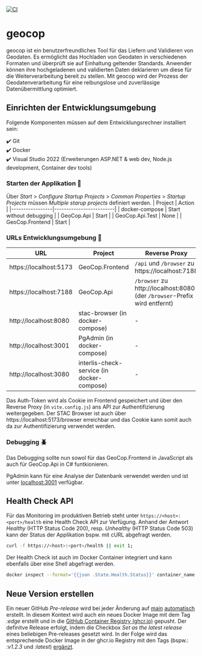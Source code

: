 [![CI](https://github.com/GeoWerkstatt/geocop/actions/workflows/ci.yml/badge.svg?branch=main)](https://github.com/GeoWerkstatt/geocop/actions/workflows/ci.yml)

# geocop

geocop ist ein benutzerfreundliches Tool für das Liefern und Validieren von Geodaten. Es ermöglicht das Hochladen von Geodaten in verschiedenen Formaten und überprüft sie auf Einhaltung geltender Standards. Anwender können ihre hochgeladenen und validierten Daten deklarieren um diese für die Weiterverarbeitung bereit zu stellen. Mit geocop wird der Prozess der Geodatenverarbeitung für eine reibungslose und zuverlässige Datenübermittlung optimiert.

## Einrichten der Entwicklungsumgebung

Folgende Komponenten müssen auf dem Entwicklungsrechner installiert sein:

✔️ Git  
✔️ Docker  
✔️ Visual Studio 2022 (Erweiterungen ASP.NET & web dev, Node.js development, Container dev tools)

### Starten der Applikation 🚀

Über _Start_ > _Configure Startup Projects_ > _Common Properties_ > _Startup Projects_ müssen _Multiple starup projects_ definiert werden.
| Project | Action |
|-----------------|-------------------------|
| docker-compose | Start without debugging |
| GeoCop.Api | Start |
| GeoCop.Api.Test | None |
| GeoCop.Frontend | Start |

### URLs Entwicklungsumgebung 🔗

| URL | Project | Reverse Proxy |
| --- | --- | --- |
| https://localhost:5173 | GeoCop.Frontend | `/api` und `/browser` zu https://localhost:7188 |
| https://localhost:7188 | GeoCop.Api | `/browser` zu http://localhost:8080 (der `/browser`-Prefix wird entfernt) |
| http://localhost:8080 | stac-browser (in docker-compose) | - |
| http://localhost:3001 | PgAdmin (in docker-compose) | - |
| http://localhost:3080 | interlis-check-service (in docker-compose) | - |

Das Auth-Token wird als Cookie im Frontend gespeichert und über den Reverse Proxy (in `vite.config.js`) ans API zur Authentifizierung weitergegeben.
Der STAC Browser ist auch über https://localhost:5173/browser erreichbar und das Cookie kann somit auch da zur Authentifizierung verwendet werden.

### Debugging 🪲

Das Debugging sollte nun sowol für das GeoCop.Frontend in JavaScript als auch für GeoCop.Api in C# funtkionieren.

PgAdmin kann für eine Analyse der Datenbank verwendet werden und ist unter [localhost:3001](http://localhost:3001/) verfügbar.

## Health Check API

Für das Monitoring im produktiven Betrieb steht unter `https://<host>:<port>/health` eine Health Check API zur Verfügung. Anhand der Antwort *Healthy* (HTTP Status Code 200), resp. *Unhealthy* (HTTP Status Code 503) kann der Status der Applikation bspw. mit cURL abgefragt werden.

```bash
curl -f https://<host>:<port>/health || exit 1;
```

Der Health Check ist auch im Docker Container integriert und kann ebenfalls über eine Shell abgefragt werden.

```bash
docker inspect --format='{{json .State.Health.Status}}' container_name
```

## Neue Version erstellen

Ein neuer GitHub _Pre-release_ wird bei jeder Änderung auf [main](https://github.com/GeoWerkstatt/geocop) [automatisch](./.github/workflows/pre-release.yml) erstellt. In diesem Kontext wird auch ein neues Docker Image mit dem Tag _:edge_ erstellt und in die [GitHub Container Registry (ghcr.io)](https://github.com/geowerkstatt/geocop/pkgs/container/geocop) gepusht. Der definitve Release erfolgt, indem die Checkbox _Set as the latest release_ eines beliebigen Pre-releases gesetzt wird. In der Folge wird das entsprechende Docker Image in der ghcr.io Registry mit den Tags (bspw.: _:v1.2.3_ und _:latest_) [ergänzt](./.github/workflows/release.yml).
